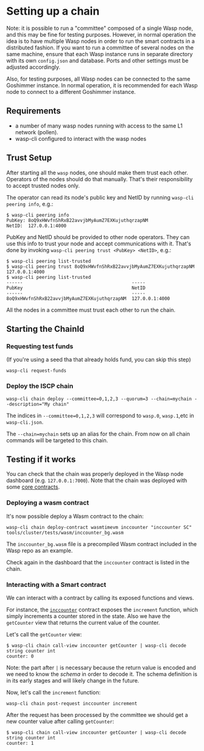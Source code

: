 # Setting up a chain

Note: it is possible to run a "committee" composed of a single Wasp node, and
this may be fine for testing purposes. However, in normal operation the idea is
to have multiple Wasp nodes in order to run the smart contracts in a
distributed fashion. If you want to run a committee of several nodes on the
same machine, ensure that each Wasp instance runs in separate directory with
its own `config.json` and database. Ports and other settings must be adjusted
accordingly.

Also, for testing purposes, all Wasp nodes can be connected to the same
Goshimmer instance.  In normal operation, it is recommended for each Wasp node
to connect to a different Goshimmer instance.

## Requirements

- a number of many wasp nodes running with access to the same L1 network (pollen).
- wasp-cli configured to interact with the wasp nodes

## Trust Setup

After starting all the `wasp` nodes, one should make them trust each other.
Operators of the nodes should do that manually. That's their responsibility to
accept trusted nodes only.

The operator can read its node's public key and NetID by running `wasp-cli peering info`, e.g.:

```shell
$ wasp-cli peering info
PubKey: 8oQ9xHWvfnShRxB22avvjbMyAumZ7EXKujuthqrzapNM
NetID:  127.0.0.1:4000
```

PubKey and NetID should be provided to other node operators.
They can use this info to trust your node and accept communications with it.
That's done by invoking `wasp-cli peering trust <PubKey> <NetID>`, e.g.:

```shell
$ wasp-cli peering list-trusted
$ wasp-cli peering trust 8oQ9xHWvfnShRxB22avvjbMyAumZ7EXKujuthqrzapNM 127.0.0.1:4000
$ wasp-cli peering list-trusted
------                                        -----
PubKey                                        NetID
------                                        -----
8oQ9xHWvfnShRxB22avvjbMyAumZ7EXKujuthqrzapNM  127.0.0.1:4000
```

All the nodes in a committee must trust each other to run the chain.

## Starting the ChainId

### Requesting test funds

(If you're using a seed tha that already holds fund, you can skip this step)

```shell
wasp-cli request-funds
```

### Deploy the ISCP chain

```shell
wasp-cli chain deploy --committee=0,1,2,3 --quorum=3 --chain=mychain --description="My chain"
```

The indices in `--committee=0,1,2,3` will correspond to `wasp.0`, `wasp.1`,etc in `wasp-cli.json`.

The `--chain=mychain` sets up an alias for the chain. From now on all chain commands will be targeted to this chain.

## Testing if it works

You can check that the chain was properly deployed in the Wasp node dashboard
(e.g. `127.0.0.1:7000`). Note that the chain was deployed with some [core contracts](../core_concepts/core-contracts.md).

### Deploying a wasm contract

It's now possible deploy a Wasm contract to the chain:

```shell
wasp-cli chain deploy-contract wasmtimevm inccounter "inccounter SC" tools/cluster/tests/wasm/inccounter_bg.wasm
```

The `inccounter_bg.wasm` file is a precompiled Wasm contract included in the Wasp repo as an example.

Check again in the dashboard that the `inccounter` contract is listed in the chain.

### Interacting with a Smart contract

We can interact with a contract by calling its exposed functions and views.

For instance, the
[`inccounter`](https://github.com/iotaledger/wasp/tree/master/contracts/rust/inccounter/src)
contract exposes the `increment` function, which simply increments a counter
stored in the state. Also we have the `getCounter` view that returns the
current value of the counter.

Let's call the `getCounter` view:

```shell
$ wasp-cli chain call-view inccounter getCounter | wasp-cli decode string counter int
counter: 0
```

Note: the part after `|` is necessary because the return value is encoded and
we need to know the _schema_ in order to decode it. The schema definition is in
its early stages and will likely change in the future.

Now, let's call the `increment` function:

```shell
wasp-cli chain post-request inccounter increment
```

After the request has been processed by the committee we should get a new
counter value after calling `getCounter`:

```shell
$ wasp-cli chain call-view inccounter getCounter | wasp-cli decode string counter int
counter: 1
```
